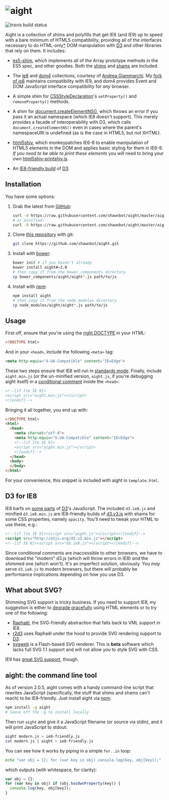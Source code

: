 # <img alt="aight" src="https://raw.github.com/shawnbot/aight/master/assets/aight.png">

<img src="https://travis-ci.org/shawnbot/aight.svg" alt="travis build status">

Aight is a collection of shims and polyfills that get IE8 (and IE9) up to speed
with a bare minimum of HTML5 compatibility, providing all of the interfaces
necessary to do HTML-only[*](#svg) DOM manipulation with [D3](http://d3js.org)
and other libraries that rely on them. It includes:

* [es5-shim](https://github.com/kriskowal/es5-shim), which implements all of
  the Array prototype methods in the ES5 spec, and other goodies. Both the
  [shims](https://github.com/es-shims/es5-shim#shims) and
  [shams](https://github.com/es-shims/es5-shim#shams) are included.

* The [ie8](https://github.com/WebReflection/ie8) and
  [dom4](https://github.com/WebReflection/dom4) collections, courtesy of
  [Andrea Giammarchi](https://github.com/WebReflection). My
  [fork of ie8](https://github.com/shawnbot/ie8/tree/ie9) maintains
  compatibility with IE9, and dom4 provides Event and DOM JavaScript interface
  compatibility for *any* browser.

* A simple shim for
  [CSSStyleDeclaration](http://www.w3.org/TR/DOM-Level-2-Style/css.html#CSS-CSSStyleDeclaration)'s
  `setProperty()` and `removeProperty()` methods.

* A shim for [document.createElementNS()](http://www.w3.org/TR/DOM-Level-2-Core/core.html#ID-DocCrElNS),
  which throws an error if you pass it an actual namespace (which IE8 doesn't
  support). This merely provides a facade of interoperability with D3, which
  calls `document.createElementNS()` even in cases where the parent's
  namespaceURI is undefined (as is the case in HTML5, but *not* XHTML).

* [html5shiv](https://github.com/aFarkas/html5shiv/), which monkeypatches IE6-8
  to enable manipulation of HTML5 elements in the DOM and applies basic styling
  for them in IE6-9. *If you need to be able to print these elements* you will
  need to bring your own
  [html5shiv-printshiv.js](https://github.com/aFarkas/html5shiv/#html5shiv-printshivjs).

* An [IE8-friendly build](#d3-ie8) of [D3](http://d3js.org).

## Installation
You have some options:

1. Grab the latest from [GitHub](https://github.com/shawnbot/aight):
    ```sh
    curl -O https://raw.githubusercontent.com/shawnbot/aight/master/aight.js
    # or minified:
    curl -O https://raw.githubusercontent.com/shawnbot/aight/master/aight.min.js
    ```

1. Clone [this repository](https://github.com/shawnbot/aight) with git:
    ```sh
    git clone https://github.com/shawnbot/aight.git
    ```

1. Install with [bower](http://bower.io/):
    ```sh
    bower init # if you haven't already
    bower install aight#~2.0
    # then copy it from the bower_components directory
    cp bower_components/aight/aight*.js path/to/js
    ```

1. Install with [npm](https://www.npmjs.com/package/aight):
    ```sh
    npm install aight
    # then copy it from the node_modules directory
    cp node_modules/aight/aight*.js path/to/js
    ```

## Usage
First off, ensure that you're using the [right
DOCTYPE](http://ejohn.org/blog/html5-doctype/) in your HTML:

```html
<!DOCTYPE html>
```

And in your `<head>`, include the following `<meta>` tag:

```html
<meta http-equiv="X-UA-Compatible" content="IE=Edge">
```

These two steps ensure that IE8 will run in [standards
mode](http://en.wikipedia.org/wiki/Internet_Explorer_8#Standards_mode).
Finally, include `aight.min.js` (or the un-minified version, `aight.js`, if
you're debugging aight itself) in a [conditional
comment](http://www.quirksmode.org/css/condcom.html) inside the `<head>`:

```html
<!--[if lte IE 9]>
<script src="aight.min.js"></script>
<![endif]-->
```

Bringing it all together, you end up with:

```html
<!DOCTYPE html>
<html>
  <head>
    <meta charset="utf-8">
    <meta http-equiv="X-UA-Compatible" content="IE=Edge">
    <!--[if lte IE 9]>
    <script src="aight.min.js"></script>
    <![endif]-->
  </head>
  <body>
  </body>
</html>
```

For your convenience, this snippet is included with aight in `template.html`.

## D3 for IE8 <a name="d3-ie8"></a>
IE8 barfs on [some parts](https://github.com/mbostock/d3/pull/2209) of
[D3](http://d3js.org)'s JavaScript. The included `d3.ie8.js` and minified
`d3.ie8.min.js` are IE8-friendly builds of [d3.v3.js](http://d3js.org/d3.v3.js)
with shams for some CSS properties, namely `opacity`. You'll need to tweak your
HTML to use these, e.g.:

```html
<!--[if lte IE 9]><script src="aight.js"></script><![endif]-->
<script src="http://d3js.org/d3.v3.min.js"></script>
<!--[if IE 8]><script src="d3.ie8.js"></script><![endif]-->
```

Since conditional comments are inaccessible to other browsers, we
have to download the "modern" d3.js (which will throw errors in IE8)
*and* the shimmed one (which won't). It's an imperfect solution,
obviously. You *may* serve `d3.ie8.js` to modern browsers, but there
will probably be performance implications depending on how you use
D3.

## What about SVG? <a name="svg"></a>
Shimming SVG support is tricky business. If you need to support IE8, my
suggestion is either to [degrade gracefully](https://www.google.com/search?q=graceful%20degradation)
using HTML elements or to try one of the following:

- [Raphaël](http://raphaeljs.com/), the SVG-friendly abstraction that falls
  back to VML support in IE8.
- [r2d3](https://github.com/mhemesath/r2d3/) uses Raphaël under the hood to
  provide SVG rendering support to [D3](http://d3js.org).
- [svgweb](https://code.google.com/p/svgweb/) is a Flash-based SVG renderer.
  This is **beta** software which lacks full SVG 1.1 support and will not allow
  you to style SVG with CSS.

IE9 has [great SVG support](http://blogs.msdn.com/b/ie/archive/2010/03/18/svg-in-ie9-roadmap.aspx),
though.

## aight: the command line tool
As of version 2.0.5, aight comes with a handy command-line script that rewrites
JavaScript (specifically, the stuff that shims and shams can't reach) to be
IE8-friendly. Just install aight via [npm](https://www.npmjs.com/package/aight):

```sh
npm install -g aight
# leave off the -g to install locally
```

Then run `aight` and give it a JavaScript filename (or source via stdin), and
it will print JavaScript to stdout:

```sh
aight modern.js > ie8-friendly.js
cat modern.js | aight > ie8-friendly.js
```

You can see how it works by piping in a simple `for..in` loop:

```sh
echo "var obj = {}; for (var key in obj) console.log(key, obj[key]);" | aight
```

which outputs (with whitespace, for clarity):

```js
var obj = {};
for (var key in obj) if (obj.hasOwnProperty(key)) {
  console.log(key, obj[key]);
}
```
